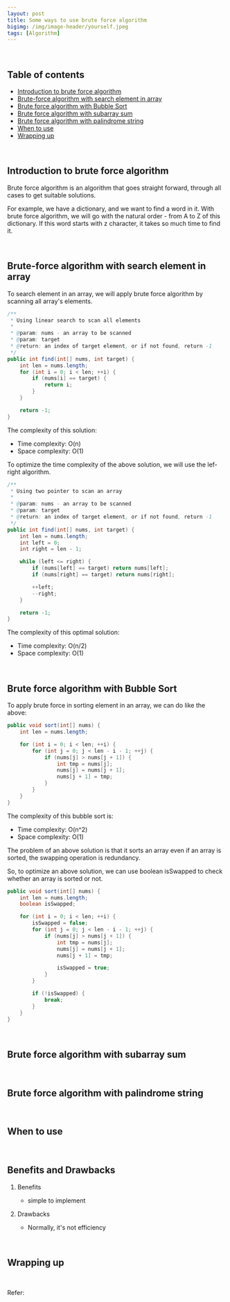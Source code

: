 ```yaml
---
layout: post
title: Some ways to use brute force algorithm
bigimg: /img/image-header/yourself.jpeg
tags: [Algorithm]
---
```





<br>

## Table of contents
- [Introduction to brute force algorithm](#introduction-to-brute-force-algorithm)
- [Brute-force algorithm with search element in array](#brute-force-algorithm-with-search-element-in-array)
- [Brute force algorithm with Bubble Sort](#brute-force-algorithm-with-bubble-sort)
- [Brute force algorithm with subarray sum](#brute-force-algorithm-with-subarray-sum)
- [Brute force algorithm with palindrome string](brute-force-algorithm-with-palindrome-string)
- [When to use](#when-to-use)
- [Wrapping up](#wrapping-up)


<br>

## Introduction to brute force algorithm

Brute force algorithm is an algorithm that goes straight forward, through all cases to get suitable solutions.

For example, we have a dictionary, and we want to find a word in it. With brute force algorithm, we will go with the natural order - from A to Z of this dictionary. If this word starts with z character, it takes so much time to find it.


<br>

## Brute-force algorithm with search element in array

To search element in an array, we will apply brute force algorithm by scanning all array's elements.

```java
/**
 * Using linear search to scan all elements
 *
 * @param: nums - an array to be scanned
 * @param: target
 * @return: an index of target element, or if not found, return -1
 */
public int find(int[] nums, int target) {
    int len = nums.length;
    for (int i = 0; i < len; ++i) {
        if (nums[i] == target) {
            return i;
        }
    }

    return -1;
}
```

The complexity of this solution:
- Time complexity: O(n)
- Space complexity: O(1)

To optimize the time complexity of the above solution, we will use the lef-right algorithm.

```java
/**
 * Using two pointer to scan an array
 *
 * @param: nums - an array to be scanned
 * @param: target
 * @return: an index of target element, or if not found, return -1
 */
public int find(int[] nums, int target) {
    int len = nums.length;
    int left = 0;
    int right = len - 1;

    while (left <= right) {
        if (nums[left] == target) return nums[left];
        if (nums[right] == target) return nums[right];

        ++left;
        --right;
    }

    return -1;
}
```

The complexity of this optimal solution:
- Time complexity: O(n/2)
- Space complexity: O(1)

<br>

## Brute force algorithm with Bubble Sort

To apply brute force in sorting element in an array, we can do like the above:

```java
public void sort(int[] nums) {
    int len = nums.length;

    for (int i = 0; i < len; ++i) {
        for (int j = 0; j < len - i - 1; ++j) {
            if (nums[j] > nums[j + 1]) {
                int tmp = nums[j];
                nums[j] = nums[j + 1];
                nums[j + 1] = tmp;
            }
        }
    }
}
```

The complexity of this bubble sort is:
- Time complexity: O(n^2)
- Space complexity: O(1)

The problem of an above solution is that it sorts an array even if an array is sorted, the swapping operation is redundancy.

So, to optimize an above solution, we can use boolean isSwapped to check whether an array is sorted or not.

```java
public void sort(int[] nums) {
    int len = nums.length;
    boolean isSwapped;

    for (int i = 0; i < len; ++i) {
        isSwapped = false;
        for (int j = 0; j < len - i - 1; ++j) {
            if (nums[j] > nums[j + 1]) {
                int tmp = nums[j];
                nums[j] = nums[j + 1];
                nums[j + 1] = tmp;

                isSwapped = true;
            }
        }

        if (!isSwapped) {
            break;
        }
    }
}
```

<br>

## Brute force algorithm with subarray sum





<br>

## Brute force algorithm with palindrome string





<br>

## When to use




<br>

## Benefits and Drawbacks

1. Benefits

    - simple to implement

2. Drawbacks

    - Normally, it's not efficiency


<br>

## Wrapping up




<br>

Refer:

